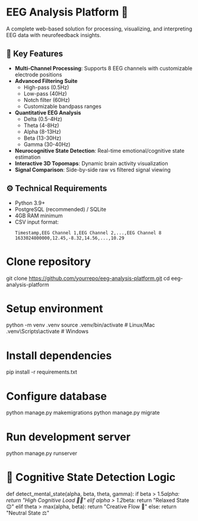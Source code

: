 # EEG Analysis Platform 🧠

A complete web-based solution for processing, visualizing, and interpreting EEG data with neurofeedback insights.

## 🌟 Key Features
- **Multi-Channel Processing**: Supports 8 EEG channels with customizable electrode positions
- **Advanced Filtering Suite**
  - High-pass (0.5Hz)
  - Low-pass (40Hz)
  - Notch filter (60Hz)
  - Customizable bandpass ranges
- **Quantitative EEG Analysis**
  - Delta (0.5-4Hz)
  - Theta (4-8Hz)
  - Alpha (8-13Hz)
  - Beta (13-30Hz)
  - Gamma (30-40Hz)
- **Neurocognitive State Detection**: Real-time emotional/cognitive state estimation
- **Interactive 3D Topomaps**: Dynamic brain activity visualization
- **Signal Comparison**: Side-by-side raw vs filtered signal viewing

## ⚙️ Technical Requirements
- Python 3.9+
- PostgreSQL (recommended) / SQLite
- 4GB RAM minimum
- CSV input format:
  ```csv
  Timestamp,EEG Channel 1,EEG Channel 2,...,EEG Channel 8
  1633024800000,12.45,-8.32,14.56,...,10.29
# Clone repository
git clone https://github.com/yourrepo/eeg-analysis-platform.git
cd eeg-analysis-platform

# Setup environment
python -m venv .venv
source .venv/bin/activate  # Linux/Mac
.venv\Scripts\activate     # Windows

# Install dependencies
pip install -r requirements.txt

# Configure database
python manage.py makemigrations
python manage.py migrate

# Run development server
python manage.py runserver

# 🧠 Cognitive State Detection Logic

def detect_mental_state(alpha, beta, theta, gamma):
    if beta > 1.5*alpha:
        return "High Cognitive Load 🧠🔥"
    elif alpha > 1.2*beta:
        return "Relaxed State 😌"
    elif theta > max(alpha, beta):
        return "Creative Flow 🎨"
    else:
        return "Neutral State ⚖️"
